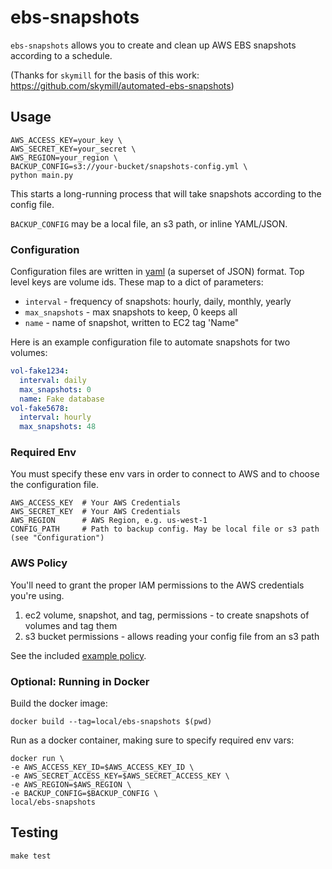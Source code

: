 # ebs-snapshots

`ebs-snapshots` allows you to create and clean up AWS EBS snapshots according to a schedule.

(Thanks for `skymill` for the basis of this work: https://github.com/skymill/automated-ebs-snapshots)

## Usage

```
AWS_ACCESS_KEY=your_key \
AWS_SECRET_KEY=your_secret \
AWS_REGION=your_region \
BACKUP_CONFIG=s3://your-bucket/snapshots-config.yml \
python main.py
```

This starts a long-running process that will take snapshots according to the config file.

`BACKUP_CONFIG` may be a local file, an s3 path, or inline YAML/JSON.

### Configuration

Configuration files are written in [yaml](http://www.yaml.org/) (a superset of JSON) format.
Top level keys are volume ids. These map to a dict of parameters:

- `interval` - frequency of snapshots: hourly, daily, monthly, yearly
- `max_snapshots` - max snapshots to keep, 0 keeps all
- `name` - name of snapshot, written to EC2 tag 'Name"

Here is an example configuration file to automate snapshots for two volumes:

```yaml
vol-fake1234:
  interval: daily
  max_snapshots: 0
  name: Fake database
vol-fake5678:
  interval: hourly
  max_snapshots: 48
```

### Required Env

You must specify these env vars in order to connect to AWS and to choose the configuration file.

```
AWS_ACCESS_KEY  # Your AWS Credentials
AWS_SECRET_KEY  # Your AWS Credentials
AWS_REGION      # AWS Region, e.g. us-west-1
CONFIG_PATH     # Path to backup config. May be local file or s3 path (see "Configuration")
```

### AWS Policy

You'll need to grant the proper IAM permissions to the AWS credentials you're using.

1. ec2 volume, snapshot, and tag, permissions - to create snapshots of volumes and tag them
1. s3 bucket permissions - allows reading your config file from an s3 path

See the included [example policy](aws-iam-policy.ebs-snapshots.json).

### Optional: Running in Docker

Build the docker image:

```
docker build --tag=local/ebs-snapshots $(pwd)
```

Run as a docker container, making sure to specify required env vars:

```
docker run \
-e AWS_ACCESS_KEY_ID=$AWS_ACCESS_KEY_ID \
-e AWS_SECRET_ACCESS_KEY=$AWS_SECRET_ACCESS_KEY \
-e AWS_REGION=$AWS_REGION \
-e BACKUP_CONFIG=$BACKUP_CONFIG \
local/ebs-snapshots
```

## Testing

```
make test
```


